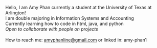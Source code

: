 Hello, I am Amy Phan currently a student at the University of Texas at Arlington! <br>
I am double majoring in Information Systems and Accounting <br>
Currently learning how to code in html, java, and python <br>
*Open to collaborate with people on projects* <br>
<br>
How to reach me: amyphanline@gmail.com or linked in: amy-phan1

<!---
amyphan1/amyphan1 is a ✨ special ✨ repository because its `README.md` (this file) appears on your GitHub profile.
You can click the Preview link to take a look at your changes.
--->
